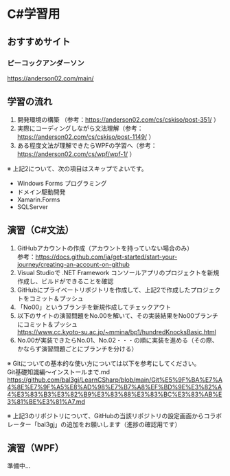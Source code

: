 # C#学習用
## おすすめサイト
### ピーコックアンダーソン
https://anderson02.com/main/

## 学習の流れ
1. 開発環境の構築 （参考：https://anderson02.com/cs/cskiso/post-351/ ）
2. 実際にコーディングしながら文法理解（参考：https://anderson02.com/cs/cskiso/post-1149/ ）
3. ある程度文法が理解できたらWPFの学習へ（参考： https://anderson02.com/cs/wpf/wpf-1/ ）

※ 上記2について、次の項目はスキップでよいです。
- Windows Forms プログラミング
- ドメイン駆動開発
- Xamarin.Forms
- SQLServer

## 演習（C#文法）
1. GitHubアカウントの作成（アカウントを持っていない場合のみ）  
参考：https://docs.github.com/ja/get-started/start-your-journey/creating-an-account-on-github  
2. Visual Studioで .NET Framework コンソールアプリのプロジェクトを新規作成し、ビルドができることを確認
3. GitHubにプライベートリポジトリを作成して、上記2で作成したプロジェクトをコミット＆プッシュ
4. 「No00」というブランチを新規作成してチェックアウト
5. 以下のサイトの演習問題をNo.00を解いて、その実装結果をNo00ブランチにコミット＆プッシュ  
https://www.cc.kyoto-su.ac.jp/~mmina/bp1/hundredKnocksBasic.html
6. No.00が実装できたらNo.01、No.02・・・の順に実装を進める（その際、かならず演習問題ごとにブランチを分ける）

※ Gitについての基本的な使い方については以下を参考にしてください。  
Git基礎知識編～インストールまで.md  
https://github.com/bal3gj/LearnCSharp/blob/main/Git%E5%9F%BA%E7%A4%8E%E7%9F%A5%E8%AD%98%E7%B7%A8%EF%BD%9E%E3%82%A4%E3%83%B3%E3%82%B9%E3%83%88%E3%83%BC%E3%83%AB%E3%81%BE%E3%81%A7.md  
  
※ 上記3のリポジトリについて、GitHubの当該リポジトリの設定画面からコラボレーター「bal3gj」の追加をお願いします（進捗の確認用です）


## 演習（WPF）
準備中...
